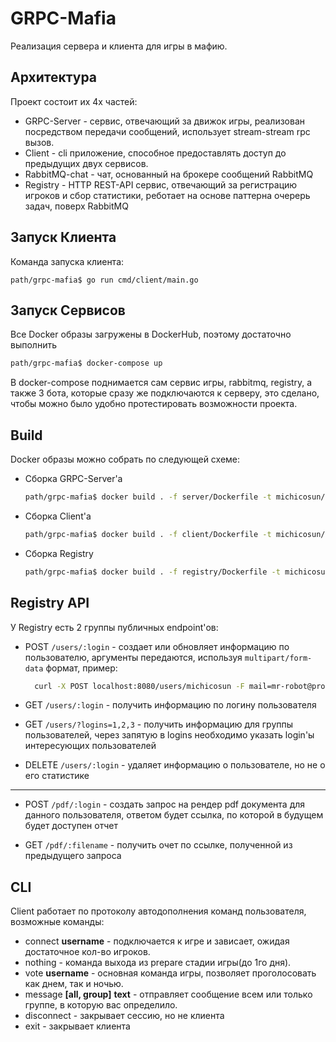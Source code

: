 # GRPC-Mafia

Реализация сервера и клиента для игры в мафию.

## Архитектура

Проект состоит их 4х частей:

- GRPC-Server - сервис, отвечающий за движок игры, реализован посредством передачи сообщений, использует stream-stream rpc вызов.
- Client - cli приложение, способное предоставлять доступ до предыдущих двух сервисов.
- RabbitMQ-chat - чат, основанный на брокере сообщений RabbitMQ
- Registry - HTTP REST-API сервис, отвечающий за регистрацию игроков и сбор статистики,
реботает на основе паттерна очерерь задач, поверх RabbitMQ

## Запуск Клиента

Команда запуска клиента:

```golang
path/grpc-mafia$ go run cmd/client/main.go
```

## Запуск Сервисов

Все Docker образы загружены в DockerHub, поэтому достаточно выполнить

```bash
path/grpc-mafia$ docker-compose up
```

В docker-compose поднимается сам сервис игры, rabbitmq, registry, а также 3 бота, которые сразу же подключаются к серверу, это сделано, чтобы можно было удобно протестировать возможности проекта.

## Build

Docker образы можно собрать по следующей схеме:

-   Сборка GRPC-Server'а
    ```bash
    path/grpc-mafia$ docker build . -f server/Dockerfile -t michicosun/mafia-server
    ```
-   Сборка Client'а
    ```bash
    path/grpc-mafia$ docker build . -f client/Dockerfile -t michicosun/mafia-bot
    ```
-   Сборка Registry
    ```bash
    path/grpc-mafia$ docker build . -f registry/Dockerfile -t michicosun/mafia-registry
    ```

## Registry API

У Registry есть 2 группы публичных endpoint'ов:

- POST `/users/:login` - создает или обновляет информацию по пользователю, аргументы передаются, используя `multipart/form-data`
формат, пример:
  ```bash
    curl -X POST localhost:8080/users/michicosun -F mail=mr-robot@protonmail.ch -F avatar=@picture.jpg
  ```

- GET `/users/:login` - получить информацию по логину пользователя

- GET `/users/?logins=1,2,3` - получить информацию для группы пользователей, через запятую в logins необходимо указать login'ы интересующих пользователей

- DELETE `/users/:login` - удаляет информацию о пользователе, но не о его статистике

---

- POST `/pdf/:login` - создать запрос на рендер pdf документа для данного пользователя, ответом будет ссылка, по которой в будущем будет доступен отчет

- GET `/pdf/:filename` - получить очет по ссылке, полученной из предыдущего запроса

## CLI

Client работает по протоколу автодополнения команд пользователя, возможные команды:

- connect __username__ - подключается к игре и зависает, ожидая достаточное кол-во игроков.
- nothing - команда выхода из prepare стадии игры(до 1го дня).
- vote __username__ - основная команда игры, позволяет проголосовать как днем, так и ночью.
- message __[all, group]__ __text__ - отправляет сообщение всем или только группе, в которую вас определило.
- disconnect - закрывает сессию, но не клиента
- exit - закрывает клиента


